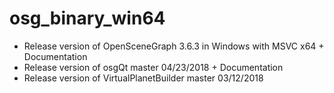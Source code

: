 # osg_binary_win64
- Release version of OpenSceneGraph 3.6.3 in Windows with MSVC x64 + Documentation
- Release version of osgQt master 04/23/2018 + Documentation
- Release version of VirtualPlanetBuilder master 03/12/2018
